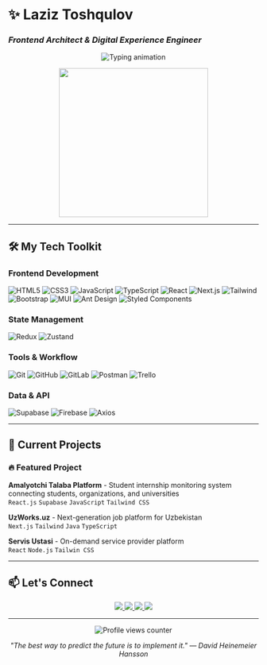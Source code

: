 # ✨ Laziz Toshqulov 
### _Frontend Architect & Digital Experience Engineer_

<p align="center">
  <img src="https://readme-typing-svg.herokuapp.com?font=Fira+Code&weight=600&size=24&pause=1000&color=7E3AF2&center=true&vCenter=true&width=500&lines=Crafting+scalable+frontend+architectures;Performance+optimization+specialist;React+Ecosystem+Expert;Clean+Code+Advocate" alt="Typing animation" />
</p>

<div align="center">
  <img src="https://media.giphy.com/media/RbDKaczqWovIugyJmW/giphy.gif" width="300">
</div>

---

## 🛠️ My Tech Toolkit

### Frontend Development
![HTML5](https://img.shields.io/badge/HTML5-E34F26?logo=html5&logoColor=white)
![CSS3](https://img.shields.io/badge/CSS3-1572B6?logo=css3&logoColor=white)
![JavaScript](https://img.shields.io/badge/JavaScript-F7DF1E?logo=javascript&logoColor=black)
![TypeScript](https://img.shields.io/badge/TypeScript-3178C6?logo=typescript&logoColor=white)
![React](https://img.shields.io/badge/React-20232A?logo=react&logoColor=61DAFB)
![Next.js](https://img.shields.io/badge/Next.js-000000?logo=nextdotjs&logoColor=white)
![Tailwind](https://img.shields.io/badge/Tailwind_CSS-06B6D4?logo=tailwindcss&logoColor=white)
![Bootstrap](https://img.shields.io/badge/Bootstrap-7952B3?logo=bootstrap&logoColor=white)
![MUI](https://img.shields.io/badge/MUI-007FFF?logo=mui&logoColor=white)
![Ant Design](https://img.shields.io/badge/Ant_Design-0170FE?logo=antdesign&logoColor=white)
![Styled Components](https://img.shields.io/badge/Styled_Components-DB7093?logo=styledcomponents&logoColor=white)

### State Management
![Redux](https://img.shields.io/badge/Redux-764ABC?logo=redux&logoColor=white)
![Zustand](https://img.shields.io/badge/Zustand-764ABC?logo=redux&logoColor=white)

### Tools & Workflow
![Git](https://img.shields.io/badge/Git-F05032?logo=git&logoColor=white)
![GitHub](https://img.shields.io/badge/GitHub-181717?logo=github&logoColor=white)
![GitLab](https://img.shields.io/badge/GitLab-FCA121?logo=gitlab&logoColor=white)
![Postman](https://img.shields.io/badge/Postman-FF6C37?logo=postman&logoColor=white)
![Trello](https://img.shields.io/badge/Trello-0052CC?logo=trello&logoColor=white)

### Data & API
![Supabase](https://img.shields.io/badge/Supabase-3FCF8E?logo=supabase&logoColor=white)
![Firebase](https://img.shields.io/badge/Firebase-FFCA28?logo=firebase&logoColor=black)
![Axios](https://img.shields.io/badge/Axios-5A29E4?logo=axios&logoColor=white)

---

## 🚀 Current Projects

### 🔥 Featured Project
**Amalyotchi Talaba Platform** - Student internship monitoring system connecting students, organizations, and universities  
`React.js` `Supabase` `JavaScript` `Tailwind CSS`

**UzWorks.uz** - Next-generation job platform for Uzbekistan  
`Next.js` `Tailwind` `Java` `TypeScript`

**Servis Ustasi** - On-demand service provider platform  
`React` `Node.js` `Tailwin CSS`

---

## 📫 Let's Connect

<div align="center">
  <a href="https://portfolio-front-dev.vercel.app/">
    <img src="https://img.shields.io/badge/Portfolio-7E3AF2?style=for-the-badge&logo=vercel&logoColor=white" />
  </a>
  <a href="https://t.me/toshqulov_04">
    <img src="https://img.shields.io/badge/Telegram-26A5E4?style=for-the-badge&logo=telegram&logoColor=white" />
  </a>
  <a href="https://www.linkedin.com/in/laziz-toshqulov-348033300/">
    <img src="https://img.shields.io/badge/LinkedIn-0A66C2?style=for-the-badge&logo=linkedin&logoColor=white" />
  </a>
  <a href="mailto:toshqulovlaziz04@gmail.com">
    <img src="https://img.shields.io/badge/Email-EA4335?style=for-the-badge&logo=gmail&logoColor=white" />
  </a>
</div>

---

<p align="center">
  <img src="https://komarev.com/ghpvc/?username=yourusername&label=Profile+Views&color=7E3AF2&style=flat" alt="Profile views counter" />
</p>

<p align="center">
  <em>"The best way to predict the future is to implement it." — David Heinemeier Hansson</em>
</p>
